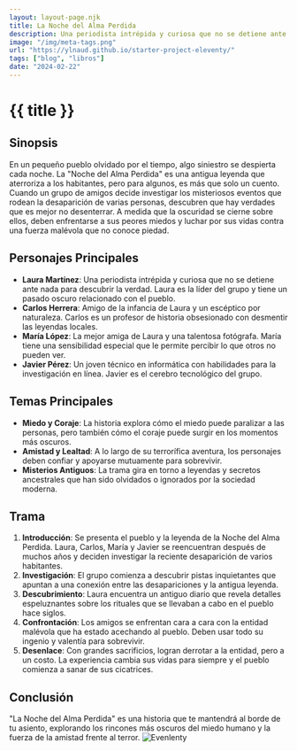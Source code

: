 ```yaml
---
layout: layout-page.njk
title: La Noche del Alma Perdida
description: Una periodista intrépida y curiosa que no se detiene ante nada para descubrir la verdad. Laura es la líder del grupo y tiene un pasado oscuro
image: "/img/meta-tags.png"
url: "https://ylnaud.github.io/starter-project-eleventy/"
tags: ["blog", "libros"]
date: "2024-02-22"
---
```


# **{{ title }}**

## Sinopsis

En un pequeño pueblo olvidado por el tiempo, algo siniestro se despierta cada noche. La "Noche del Alma Perdida" es una antigua leyenda que aterroriza a los habitantes, pero para algunos, es más que solo un cuento. Cuando un grupo de amigos decide investigar los misteriosos eventos que rodean la desaparición de varias personas, descubren que hay verdades que es mejor no desenterrar. A medida que la oscuridad se cierne sobre ellos, deben enfrentarse a sus peores miedos y luchar por sus vidas contra una fuerza malévola que no conoce piedad.

## Personajes Principales

- **Laura Martínez**: Una periodista intrépida y curiosa que no se detiene ante nada para descubrir la verdad. Laura es la líder del grupo y tiene un pasado oscuro relacionado con el pueblo.
- **Carlos Herrera**: Amigo de la infancia de Laura y un escéptico por naturaleza. Carlos es un profesor de historia obsesionado con desmentir las leyendas locales.
- **María López**: La mejor amiga de Laura y una talentosa fotógrafa. María tiene una sensibilidad especial que le permite percibir lo que otros no pueden ver.
- **Javier Pérez**: Un joven técnico en informática con habilidades para la investigación en línea. Javier es el cerebro tecnológico del grupo.

## Temas Principales

- **Miedo y Coraje**: La historia explora cómo el miedo puede paralizar a las personas, pero también cómo el coraje puede surgir en los momentos más oscuros.
- **Amistad y Lealtad**: A lo largo de su terrorífica aventura, los personajes deben confiar y apoyarse mutuamente para sobrevivir.
- **Misterios Antiguos**: La trama gira en torno a leyendas y secretos ancestrales que han sido olvidados o ignorados por la sociedad moderna.

## Trama

1. **Introducción**: Se presenta el pueblo y la leyenda de la Noche del Alma Perdida. Laura, Carlos, María y Javier se reencuentran después de muchos años y deciden investigar la reciente desaparición de varios habitantes.
2. **Investigación**: El grupo comienza a descubrir pistas inquietantes que apuntan a una conexión entre las desapariciones y la antigua leyenda.
3. **Descubrimiento**: Laura encuentra un antiguo diario que revela detalles espeluznantes sobre los rituales que se llevaban a cabo en el pueblo hace siglos.
4. **Confrontación**: Los amigos se enfrentan cara a cara con la entidad malévola que ha estado acechando al pueblo. Deben usar todo su ingenio y valentía para sobrevivir.
5. **Desenlace**: Con grandes sacrificios, logran derrotar a la entidad, pero a un costo. La experiencia cambia sus vidas para siempre y el pueblo comienza a sanar de sus cicatrices.

## Conclusión

"La Noche del Alma Perdida" es una historia que te mantendrá al borde de tu asiento, explorando los rincones más oscuros del miedo humano y la fuerza de la amistad frente al terror.
![Evenlenty](/img/eleventy.svg)
